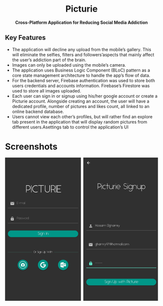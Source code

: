 <h1 align="center">Picturie</h1>

<div align="center">
  <strong>Cross-Platform Application for Reducing Social Media Addiction</strong>
</div>

## Key Features
 * The application will decline any upload from the mobile’s gallery. This will eliminate the selfies, filters and followers’aspects that mainly affect the user’s addiction part of the brain. 
 * Images can only be uploaded using the mobile’s camera. 
 * The application uses Business Logic Component (BLoC) pattern as a core state management architecture to handle the app’s flow of data.
 * For the backend server, Firebase authentication was used to store both users credentials and accounts information. Firebase’s Firestore was used to store all images uploaded.
 * Each user can sign in or signup using his/her google account or create a Picturie account. Alongside creating an account, the user will have a dedicated profile, number of pictures and likes count, all linked to an online backend database.
 * Users cannot view each other’s profiles, but will rather find an explore tab present in the application that will display random pictures from different users.Asettings tab to control the application’s UI
  


# Screenshots
<pre>
<img src="1.jpg" width="250"> <img src="2.jpg" width="250"> <img src="3.jpg" width="250"> <img src="4.jpg" width="250"> <img src="5.jpg" width="250"> <img src="6.jpg" width="250"> <img src="7.jpg" width="250"> <img src="8.jpg" width="250">  <img src="9.jpg" width="250">  

</pre>


